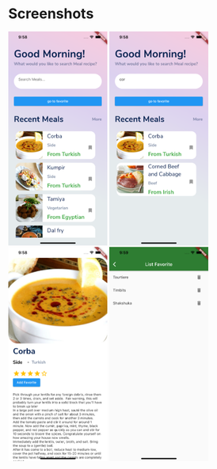 # Screenshots
<img src="./screenshots/1.png" width="200"/>
<img src="./screenshots/2.png" width="200"/>
<img src="./screenshots/3.png" width="200"/>
<img src="./screenshots/4.png" width="200"/>
